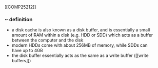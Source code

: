 [[COMP25212]]

### ~ definition
- a disk cache is also known as a disk buffer, and is essentially a small amount of RAM within a disk (e.g. HDD or SDD) which acts as a buffer between the computer and the disk
- modern HDDs come with about 256MB of memory, while SDDs can have up to 4GB
- the disk buffer essentially acts as the same as a write buffer ([[write buffers]])